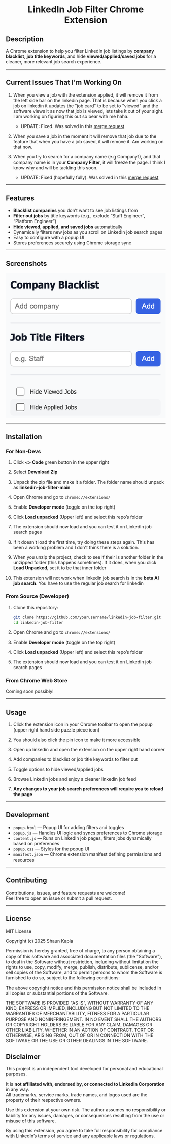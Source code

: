 <h1 align="center">LinkedIn Job Filter Chrome Extension</h1>

## Description

A Chrome extension to help you filter LinkedIn job listings by **company blacklist**, **job title keywords**, and hide **viewed/applied/saved jobs** for a cleaner, more relevant job search experience.

---

## Current Issues That I'm Working On

1. When you view a job with the extension applied, it will remove it from the left side bar on the linkedin page. That is because when you click a job on linkedin it updates the "job card" to be set to "viewed" and the software views it as now that job is viewed, lets take it out of your sight. I am working on figuring this out so bear with me haha.
   -   UPDATE: Fixed. Was solved in this [merge request](https://github.com/shaunkapla/linkedin-job-filter/pull/1)
  
2. When you save a job in the moment it will remove that job due to the feature that when you have a job saved, it will remove it. Am working on that now.

3. When you try to search for a company name (e.g Company1), and that company name is in your **Company Filter**, it will freeze the page. I think I know why and will be tackling this soon.
   -   UPDATE: Fixed (hopefully fully). Was solved in this [merge request](https://github.com/shaunkapla/linkedin-job-filter/pull/2)
---

## Features

- **Blacklist companies** you don’t want to see job listings from
- **Filter out jobs** by title keywords (e.g., exclude “Staff Engineer”, “Platform Engineer”)
- **Hide viewed, applied, and saved jobs** automatically
- Dynamically filters new jobs as you scroll on LinkedIn job search pages
- Easy to configure with a popup UI
- Stores preferences securely using Chrome storage sync

---

## Screenshots

![What it looks like](Job-Filter-README-Image.png)

---

## Installation

### For Non-Devs

1. Click **<> Code** green button in the upper right

2. Select **Download Zip**

3. Unpack the zip file and make it a folder. The folder name should unpack as **linkedin-job-filter-main**

4. Open Chrome and go to `chrome://extensions/`

5. Enable **Developer mode** (toggle on the top right)

6. Click **Load unpacked** (Upper left) and select this repo’s folder

7. The extension should now load and you can test it on LinkedIn job search pages

8. If it doesn't load the first time, try doing these steps again. This has been a working problem and I don't think there is a solution.

9. When you unzip the project, check to see if their is another folder in the unzipped folder (this happens sometimes). If it does, when you click **Load Unpacked**, set it to be that inner folder

10. This extension will not work when linkedin job search is in the **beta AI job search**. You have to use the regular job search for linkedin

### From Source (Developer)

1. Clone this repository:

   ```bash
   git clone https://github.com/yourusername/linkedin-job-filter.git
   cd linkedin-job-filter
   ```

2. Open Chrome and go to `chrome://extensions/`

3. Enable **Developer mode** (toggle on the top right)

4. Click **Load unpacked** (Upper left) and select this repo’s folder

5. The extension should now load and you can test it on LinkedIn job search pages

### From Chrome Web Store

Coming soon possibly!

---

## Usage

1. Click the extension icon in your Chrome toolbar to open the popup (upper right hand side puzzle piece icon)

2. You should also click the pin icon to make it more accessible

3. Open up linkedin and open the extension on the upper right hand corner

4. Add companies to blacklist or job title keywords to filter out

5. Toggle options to hide viewed/applied jobs

6. Browse LinkedIn jobs and enjoy a cleaner linkedin job feed

7. **Any changes to your job search preferences will require you to reload the page**

---

## Development

- `popup.html` — Popup UI for adding filters and toggles
- `popup.js` — Handles UI logic and syncs preferences to Chrome storage
- `content.js` — Runs on LinkedIn job pages, filters jobs dynamically based on preferences
- `popup.css` — Styles for the popup UI
- `manifest.json` — Chrome extension manifest defining permissions and resources

---

## Contributing

Contributions, issues, and feature requests are welcome!  
Feel free to open an issue or submit a pull request.

---

## License

MIT License

Copyright (c) 2025 Shaun Kapla

Permission is hereby granted, free of charge, to any person obtaining a copy
of this software and associated documentation files (the "Software"), to deal
in the Software without restriction, including without limitation the rights
to use, copy, modify, merge, publish, distribute, sublicense, and/or sell
copies of the Software, and to permit persons to whom the Software is
furnished to do so, subject to the following conditions:

The above copyright notice and this permission notice shall be included in all
copies or substantial portions of the Software.

THE SOFTWARE IS PROVIDED "AS IS", WITHOUT WARRANTY OF ANY KIND, EXPRESS OR
IMPLIED, INCLUDING BUT NOT LIMITED TO THE WARRANTIES OF MERCHANTABILITY,
FITNESS FOR A PARTICULAR PURPOSE AND NONINFRINGEMENT. IN NO EVENT SHALL THE
AUTHORS OR COPYRIGHT HOLDERS BE LIABLE FOR ANY CLAIM, DAMAGES OR OTHER
LIABILITY, WHETHER IN AN ACTION OF CONTRACT, TORT OR OTHERWISE, ARISING FROM,
OUT OF OR IN CONNECTION WITH THE SOFTWARE OR THE USE OR OTHER DEALINGS IN THE
SOFTWARE.

## Disclaimer

This project is an independent tool developed for personal and educational purposes.

It is **not affiliated with, endorsed by, or connected to LinkedIn Corporation** in any way.  
All trademarks, service marks, trade names, and logos used are the property of their respective owners.

Use this extension at your own risk. The author assumes no responsibility or liability for any issues, damages, or consequences resulting from the use or misuse of this software.

By using this extension, you agree to take full responsibility for compliance with LinkedIn’s terms of service and any applicable laws or regulations.
